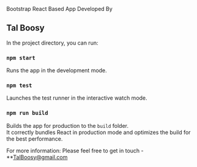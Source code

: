 
Bootstrap React Based App Developed By 
## Tal Boosy

In the project directory, you can run:

### `npm start`

Runs the app in the development mode.<br>


### `npm test`

Launches the test runner in the interactive watch mode.<br>

### `npm run build`

Builds the app for production to the `build` folder.<br>
It correctly bundles React in production mode and optimizes the build for the best performance.

For more information:
Please feel free to get in touch - **TalBoosy@gmail.com
